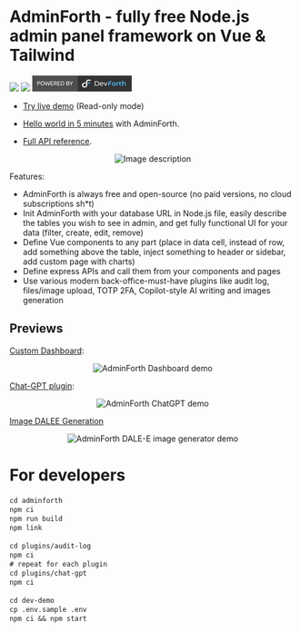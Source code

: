 # AdminForth - fully free Node.js admin panel framework on Vue & Tailwind


<a href="https://adminforth.dev"><img src="https://img.shields.io/badge/website-adminforth.dev-blue" style="height:24px"/></a> <a href="https://adminforth.dev"><img src="https://img.shields.io/npm/dw/adminforth" style="height:24px"/></a> <a href="https://devforth.io"><img src="https://raw.githubusercontent.com/devforth/OnLogs/e97944fffc24fec0ce2347b205c9bda3be8de5c5/.assets/df_powered_by.svg" style="height:28px"/></a>


* [Try live demo](https://demo.adminforth.dev/)  (Read-only mode)

* [Hello world in 5 minutes](https://adminforth.dev/docs/tutorial/gettingStarted) with AdminForth.

* [Full API reference](https://adminforth.dev/docs/api/).

<div align="center">
  <img src="https://github.com/user-attachments/assets/5921f5f3-feef-40a8-9b82-3df19ac2eedd" alt="Image description" width="800px">
</div>

Features:
* AdminForth is always free and open-source (no paid versions, no cloud subscriptions sh*t)
* Init AdminForth with your database URL in Node.js file, easily describe the tables you wish to see in admin, and get fully functional UI for your data (filter, create, edit, remove)
* Define Vue components to any part (place in data cell, instead of row, add something above the table, inject something to header or sidebar, add custom page with charts)
* Define express APIs and call them from your components and pages
* Use various modern back-office-must-have plugins like audit log, files/image upload, TOTP 2FA, Copilot-style AI writing and images generation

## Previews



[Custom Dashboard](https://adminforth.dev/docs/tutorial/Customization/customPages):

<div align="center">
  <img src="https://github.com/user-attachments/assets/aa899196-f7f3-4582-839c-2267f2e9e197" alt="AdminForth Dashboard demo" width="500px">
</div>

[Chat-GPT plugin](https://adminforth.dev/docs/tutorial/Plugins/chat-gpt):

<div align="center">
  <img src="https://github.com/user-attachments/assets/cfa17cbd-3a53-4725-ab46-53c7c7666028" alt="AdminForth ChatGPT demo" width="500px">
</div>

[Image DALEE Generation](https://adminforth.dev/docs/tutorial/Plugins/upload/#image-generation)

<div align="center">
  <img src="https://github.com/user-attachments/assets/b923e044-7e29-46ff-ab91-eeca5eee2b0a" alt="AdminForth DALE-E image generator demo" width="500px">
</div>


# For developers

```
cd adminforth
npm ci
npm run build
npm link

cd plugins/audit-log
npm ci
# repeat for each plugin
cd plugins/chat-gpt
npm ci

cd dev-demo
cp .env.sample .env
npm ci && npm start
```

